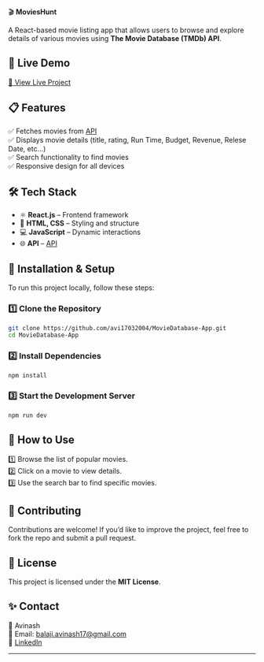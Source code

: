 🎬 **MoviesHunt**  

A React-based movie listing app that allows users to browse and explore details of various movies using **The Movie Database (TMDb) API**.  

## 🚀 **Live Demo**  
[🔗 View Live Project](http://movieshuntdb.netlify.app)  

## 📋 **Features**  
✅ Fetches movies from [API](https://api.themoviedb.org)  
✅ Displays movie details (title, rating, Run Time, Budget, Revenue, Relese Date, etc...)  
✅ Search functionality to find movies  
✅ Responsive design for all devices  

## 🛠 **Tech Stack**  
- ⚛️ **React.js** – Frontend framework  
- 🎨 **HTML, CSS** – Styling and structure  
- 💻 **JavaScript** – Dynamic interactions  
- 🌐 **API** – [API](https://api.themoviedb.org)  

## 🚀 **Installation & Setup**  
To run this project locally, follow these steps:  

### 1️⃣ **Clone the Repository**  
```sh
git clone https://github.com/avi17032004/MovieDatabase-App.git
cd MovieDatabase-App
```

### 2️⃣ **Install Dependencies**  
```sh
npm install
```

### 3️⃣ **Start the Development Server**  
```sh
npm run dev
```

## 📌 **How to Use**  
1️⃣ Browse the list of popular movies.  
2️⃣ Click on a movie to view details.  
3️⃣ Use the search bar to find specific movies.  

## 🐞 **Contributing**  
Contributions are welcome! If you’d like to improve the project, feel free to fork the repo and submit a pull request.  

## 📄 **License**  
This project is licensed under the **MIT License**.  

## ✨ **Contact**  
👤 Avinash  
📧 Email: balaji.avinash17@gmail.com  
🔗 [LinkedIn](www.linkedin.com/in/avinash-b-6b3ba7282)  

---
